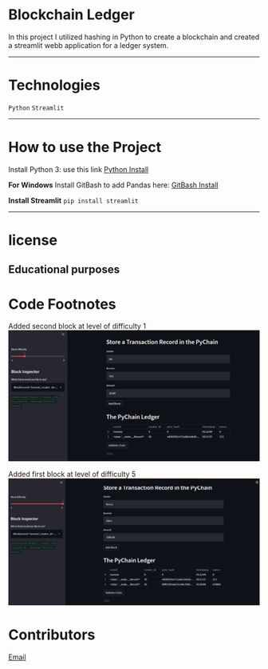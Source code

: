 # Blockchain Ledger
In this project I utilized hashing in Python to create a blockchain and created a streamlit webb application 
for a ledger system. 

---
# Technologies
`Python`
`Streamlit`

---

# How to use the Project
Install Python 3: use this link  [Python Install](https://www.python.org/)

**For Windows**
Install GitBash to add Pandas here: [GitBash Install](https://gitforwindows.org/) 

**Install Streamlit**
`pip install streamlit`

---
# license
**Educational purposes**
---

# Code Footnotes
Added second block at level of difficulty 1
![Block_Difficulty](https://github.com/beccabeastly/Blockchain-Ledger/blob/main/Pychain_Record.png)

Added first block at level of difficulty 5
![Block_Difficulty](https://github.com/beccabeastly/Blockchain-Ledger/blob/main/Pychain_Record1.png)


# Contributors
[Email](beccabeastly@gmail.com)
